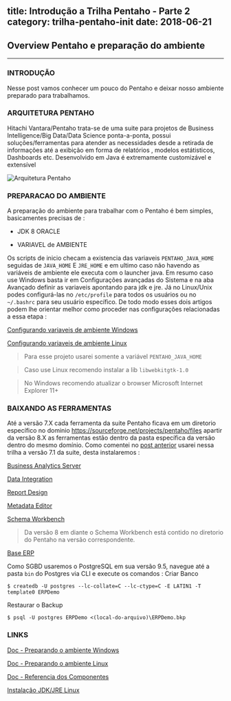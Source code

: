 title: Introdução a Trilha Pentaho - Parte 2
category: trilha-pentaho-init
date: 2018-06-21
------------------------------------

## Overview Pentaho e preparação do ambiente
___

### INTRODUÇÃO

Nesse post vamos conhecer um pouco do Pentaho e deixar nosso ambiente preparado para trabalhamos. 

### ARQUITETURA PENTAHO

Hitachi Vantara/Pentaho trata-se de uma suite para projetos de Business Intelligence/Big Data/Data Science ponta-a-ponta, possui soluções/ferramentas para atender as necessidades desde a retirada de informações até a exibição em forma de relatórios , modelos estátisticos, Dashboards etc. Desenvolvido em Java é extremamente customizável e extensível

![Arquitetura Pentaho](http://bit.ly/trilha-1-overview-prepare-img01)



### PREPARACAO DO AMBIENTE 

A preparação do ambiente para trabalhar com o Pentaho é bem simples, basicamentes precisas de : 

- JDK 8 ORACLE 

- VARIAVEL de AMBIENTE 

Os scripts de inicio checam a existencia das variaveis `PENTAHO_JAVA_HOME` seguidas de `JAVA_HOME` E `JRE_HOME` e em ultimo caso não havendo as variáveis de ambiente ele executa com o launcher java.
Em resumo caso use Windows basta ir em Configurações avançadas do Sistema e na aba Avançado definir as variaveis apontando para jdk e jre. Já no Linux/Unix podes configurá-las no `/etc/profile` para todos os usuários ou no `~/.bashrc` para seu usuário específico.
De todo modo esses dois artigos podem lhe orientar melhor como proceder nas configurações relacionadas a essa etapa : 

[Configurando variaveis de ambiente Windows](https://confluence.atlassian.com/confbr1/configurando-a-variavel-java_home-no-windows-933709538.html)

[Configurando variaveis de ambiente Linux](https://www.2daygeek.com/setup-java-environment-variables-on-ubuntu-centos-debian-fedora-mint-rhel-opensuse/)

> Para esse projeto usarei somente a variável `PENTAHO_JAVA_HOME` 

> Caso use Linux recomendo instalar a lib `libwebkitgtk-1.0`

> No Windows recomendo atualizar o browser Microsoft Internet Explorer 11+


### BAIXANDO AS FERRAMENTAS 

Até a versão 7.X cada ferramenta da suite Pentaho ficava em um diretorio específico no dominio https://sourceforge.net/projects/pentaho/files apartir da versão 8.X as ferramentas estão dentro da pasta específica da versão dentro do mesmo domínio. Como comentei no [post anterior](#/blog/trilha-pentaho-init/2018/trilha-1-intro) usarei nessa trilha a versão 7.1 da suite, desta instalaremos : 


[Business Analytics Server](https://sourceforge.net/projects/pentaho/files/Business%20Intelligence%20Server/7.1/pentaho-server-ce-7.1.0.0-12.zip/download)

[Data Integration](https://sourceforge.net/projects/pentaho/files/Data%20Integration/7.1/pdi-ce-7.1.0.0-12.zip/download)

[Report Design](https://sourceforge.net/projects/pentaho/files/Report%20Designer/7.1/prd-ce-7.1.0.0-12.zip/download)

[Metadata Editor](https://sourceforge.net/projects/pentaho/files/Pentaho%20Metadata/7.1/pme-ce-7.1.0.0-12.zip/download)

[Schema Workbench](https://sourceforge.net/projects/mondrian/files/schema%20workbench/3.14.0/psw-ce-3.14.0.0-12.zip/download)

> Da versão 8 em diante o Schema Workbench está contido no diretorio do Pentaho na versão correspondente.

[Base ERP](drive.google.com)


Como SGBD usaremos o PostgreSQL em sua versão 9.5, navegue até a pasta `bin` do Postgres via CLI e execute os comandos : 
Criar Banco 

```shell
$ createdb -U postgres --lc-collate=C --lc-ctype=C -E LATIN1 -T template0 ERPDemo
```

Restaurar o Backup

```shell
$ psql -U postgres ERPDemo <(local-do-arquivo)\ERPDemo.bkp
```


### LINKS

[Doc - Preparando o ambiente Windows](https://help.pentaho.com/Documentation/7.1/Installation/Archive/010_Prepare_windows_environment)

[Doc - Preparando o ambiente Linux](https://help.pentaho.com/Documentation/7.1/Installation/Archive/015_Prepare_linux_environment)

[Doc - Referencia dos Componentes](https://help.pentaho.com/Documentation/7.1/0D0/160/000)

[Instalação JDK/JRE Linux](#/blog/linux/2018/install-jdk-jre-oracle)

